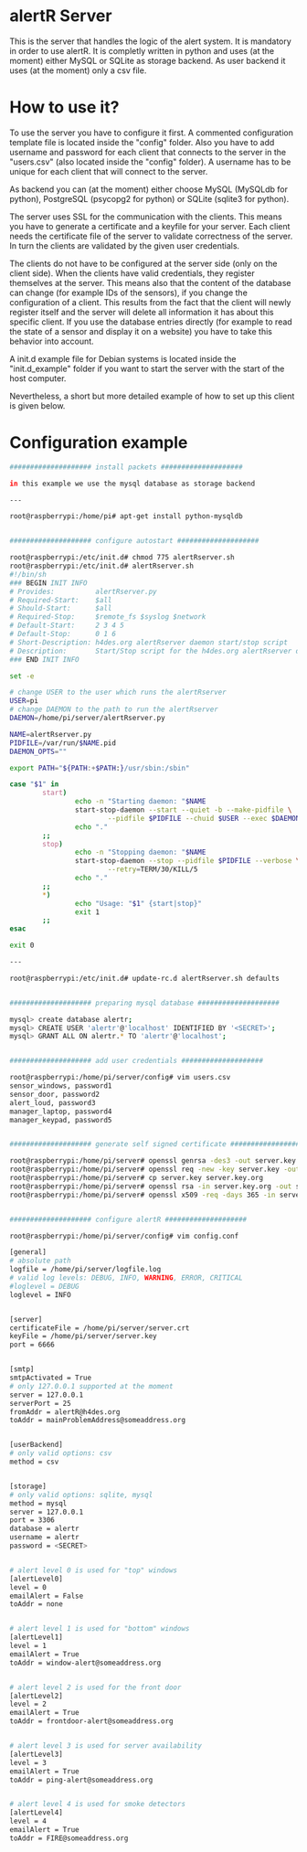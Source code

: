 alertR Server
======

This is the server that handles the logic of the alert system. It is mandatory in order to use alertR. It is completly written in python and uses (at the moment) either MySQL or SQLite as storage backend. As user backend it uses (at the moment) only a csv file.


How to use it?
======

To use the server you have to configure it first. A commented configuration template file is located inside the "config" folder. Also you have to add username and password for each client that connects to the server in the "users.csv" (also located inside the "config" folder). A username has to be unique for each client that will connect to the server.

As backend you can (at the moment) either choose MySQL (MySQLdb for python), PostgreSQL (psycopg2 for python) or SQLite (sqlite3 for python).

The server uses SSL for the communication with the clients. This means you have to generate a certificate and a keyfile for your server. Each client needs the certificate file of the server to validate correctness of the server. In turn the clients are validated by the given user credentials.

The clients do not have to be configured at the server side (only on the client side). When the clients have valid credentials, they register themselves at the server. This means also that the content of the database can change (for example IDs of the sensors), if you change the configuration of a client. This results from the fact that the client will newly register itself and the server will delete all information it has about this specific client. If you use the database entries directly (for example to read the state of a sensor and display it on a website) you have to take this behavior into account.

A init.d example file for Debian systems is located inside the "init.d_example" folder if you want to start the server with the start of the host computer.

Nevertheless, a short but more detailed example of how to set up this client is given below.


Configuration example
======

```bash
#################### install packets ####################

in this example we use the mysql database as storage backend

---

root@raspberrypi:/home/pi# apt-get install python-mysqldb


#################### configure autostart ####################

root@raspberrypi:/etc/init.d# chmod 775 alertRserver.sh
root@raspberrypi:/etc/init.d# alertRserver.sh
#!/bin/sh
### BEGIN INIT INFO
# Provides:          alertRserver.py
# Required-Start:    $all
# Should-Start:      $all
# Required-Stop:     $remote_fs $syslog $network
# Default-Start:     2 3 4 5
# Default-Stop:      0 1 6
# Short-Description: h4des.org alertRserver daemon start/stop script
# Description:       Start/Stop script for the h4des.org alertRserver daemon
### END INIT INFO

set -e

# change USER to the user which runs the alertRserver
USER=pi
# change DAEMON to the path to run the alertRserver
DAEMON=/home/pi/server/alertRserver.py

NAME=alertRserver.py
PIDFILE=/var/run/$NAME.pid
DAEMON_OPTS=""

export PATH="${PATH:+$PATH:}/usr/sbin:/sbin"

case "$1" in
        start)
                echo -n "Starting daemon: "$NAME
                start-stop-daemon --start --quiet -b --make-pidfile \
                        --pidfile $PIDFILE --chuid $USER --exec $DAEMON -- $DAEMON_OPTS
                echo "."
        ;;
        stop)
                echo -n "Stopping daemon: "$NAME
                start-stop-daemon --stop --pidfile $PIDFILE --verbose \
                        --retry=TERM/30/KILL/5
                echo "."
        ;;
        *)
                echo "Usage: "$1" {start|stop}"
                exit 1
        ;;
esac

exit 0

---

root@raspberrypi:/etc/init.d# update-rc.d alertRserver.sh defaults


#################### preparing mysql database ####################

mysql> create database alertr;
mysql> CREATE USER 'alertr'@'localhost' IDENTIFIED BY '<SECRET>';
mysql> GRANT ALL ON alertr.* TO 'alertr'@'localhost';


#################### add user credentials ####################

root@raspberrypi:/home/pi/server/config# vim users.csv
sensor_windows, password1
sensor_door, password2
alert_loud, password3
manager_laptop, password4
manager_keypad, password5


#################### generate self signed certificate ####################

root@raspberrypi:/home/pi/server# openssl genrsa -des3 -out server.key 4096
root@raspberrypi:/home/pi/server# openssl req -new -key server.key -out server.csr
root@raspberrypi:/home/pi/server# cp server.key server.key.org
root@raspberrypi:/home/pi/server# openssl rsa -in server.key.org -out server.key
root@raspberrypi:/home/pi/server# openssl x509 -req -days 365 -in server.csr -signkey server.key -out server.crt


#################### configure alertR ####################

root@raspberrypi:/home/pi/server/config# vim config.conf

[general]
# absolute path
logfile = /home/pi/server/logfile.log
# valid log levels: DEBUG, INFO, WARNING, ERROR, CRITICAL
#loglevel = DEBUG
loglevel = INFO


[server]
certificateFile = /home/pi/server/server.crt
keyFile = /home/pi/server/server.key
port = 6666


[smtp]
smtpActivated = True
# only 127.0.0.1 supported at the moment
server = 127.0.0.1
serverPort = 25
fromAddr = alertR@h4des.org
toAddr = mainProblemAddress@someaddress.org


[userBackend]
# only valid options: csv
method = csv


[storage]
# only valid options: sqlite, mysql
method = mysql
server = 127.0.0.1
port = 3306
database = alertr
username = alertr
password = <SECRET>


# alert level 0 is used for "top" windows
[alertLevel0]
level = 0
emailAlert = False
toAddr = none


# alert level 1 is used for "bottom" windows
[alertLevel1]
level = 1
emailAlert = True
toAddr = window-alert@someaddress.org


# alert level 2 is used for the front door
[alertLevel2]
level = 2
emailAlert = True
toAddr = frontdoor-alert@someaddress.org


# alert level 3 is used for server availability
[alertLevel3]
level = 3
emailAlert = True
toAddr = ping-alert@someaddress.org


# alert level 4 is used for smoke detectors
[alertLevel4]
level = 4
emailAlert = True
toAddr = FIRE@someaddress.org
```